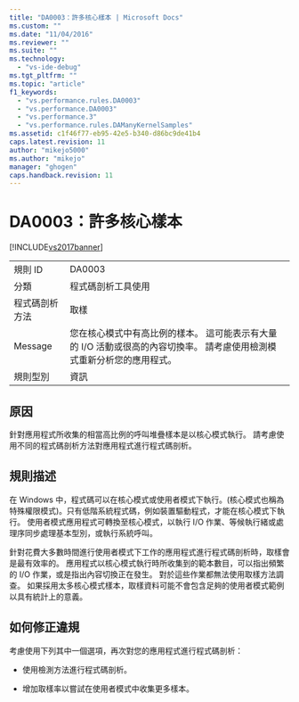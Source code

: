 ```yaml
---
title: "DA0003：許多核心樣本 | Microsoft Docs"
ms.custom: ""
ms.date: "11/04/2016"
ms.reviewer: ""
ms.suite: ""
ms.technology: 
  - "vs-ide-debug"
ms.tgt_pltfrm: ""
ms.topic: "article"
f1_keywords: 
  - "vs.performance.rules.DA0003"
  - "vs.performance.DA0003"
  - "vs.performance.3"
  - "vs.performance.rules.DAManyKernelSamples"
ms.assetid: c1f46f77-eb95-42e5-b340-d86bc9de41b4
caps.latest.revision: 11
author: "mikejo5000"
ms.author: "mikejo"
manager: "ghogen"
caps.handback.revision: 11
---
```

# DA0003：許多核心樣本
[!INCLUDE[vs2017banner](../code-quality/includes/vs2017banner.md)]

|||  
|-|-|  
|規則 ID|DA0003|  
|分類|程式碼剖析工具使用|  
|程式碼剖析方法|取樣|  
|Message|您在核心模式中有高比例的樣本。  這可能表示有大量的 I\/O 活動或很高的內容切換率。  請考慮使用檢測模式重新分析您的應用程式。|  
|規則型別|資訊|  
  
## 原因  
 針對應用程式所收集的相當高比例的呼叫堆疊樣本是以核心模式執行。  請考慮使用不同的程式碼剖析方法對應用程式進行程式碼剖析。  
  
## 規則描述  
 在 Windows 中，程式碼可以在核心模式或使用者模式下執行。\(核心模式也稱為特殊權限模式\)。只有低階系統程式碼，例如裝置驅動程式，才能在核心模式下執行。  使用者模式應用程式可轉換至核心模式，以執行 I\/O 作業、等候執行緒或處理序同步處理基本型別，或執行系統呼叫。  
  
 針對花費大多數時間進行使用者模式下工作的應用程式進行程式碼剖析時，取樣會是最有效率的。  應用程式以核心模式執行時所收集到的範本數目，可以指出頻繁的 I\/O 作業，或是指出內容切換正在發生。  對於這些作業都無法使用取樣方法調查。  如果採用太多核心模式樣本，取樣資料可能不會包含足夠的使用者模式範例以具有統計上的意義。  
  
## 如何修正違規  
 考慮使用下列其中一個選項，再次對您的應用程式進行程式碼剖析：  
  
-   使用檢測方法進行程式碼剖析。  
  
-   增加取樣率以嘗試在使用者模式中收集更多樣本。